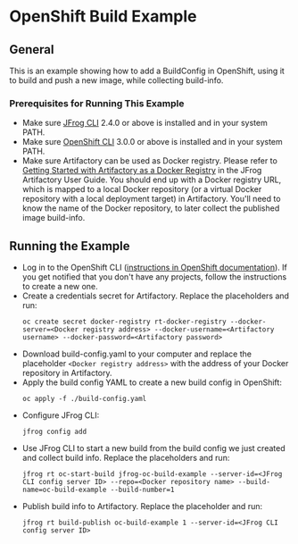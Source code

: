 # OpenShift Build Example
## General
This is an example showing how to add a BuildConfig in OpenShift, using it to build and push a new image, while collecting build-info.

### Prerequisites for Running This Example
* Make sure [JFrog CLI](https://jfrog.com/getcli/) 2.4.0 or above is installed and in your system PATH.
* Make sure [OpenShift CLI](https://docs.openshift.com/container-platform/latest/cli_reference/openshift_cli/getting-started-cli.html#installing-openshift-cli) 3.0.0 or above is installed and in your system PATH.
* Make sure Artifactory can be used as Docker registry. Please refer to [Getting Started with Artifactory as a Docker Registry](https://www.jfrog.com/confluence/display/JFROG/Getting+Started+with+Artifactory+as+a+Docker+Registry) in the JFrog Artifactory User Guide. You should end up with a Docker registry URL, which is mapped to a local Docker repository (or a virtual Docker repository with a local deployment target) in Artifactory. You'll need to know the name of the Docker repository, to later collect the published image build-info.

## Running the Example
* Log in to the OpenShift CLI ([instructions in OpenShift documentation](https://docs.openshift.com/container-platform/latest/cli_reference/openshift_cli/getting-started-cli.html#cli-logging-in_cli-developer-commands)). If you get notified that you don't have any projects, follow the instructions to create a new one.
* Create a credentials secret for Artifactory. Replace the placeholders and run:
  ```
  oc create secret docker-registry rt-docker-registry --docker-server=<Docker registry address> --docker-username=<Artifactory username> --docker-password=<Artifactory password>
  ```
* Download build-config.yaml to your computer and replace the placeholder `<Docker registry address>` with the address of your Docker repository in Artifactory.
* Apply the build config YAML to create a new build config in OpenShift:
  ```
  oc apply -f ./build-config.yaml
  ```
* Configure JFrog CLI:
  ```
  jfrog config add
  ```
* Use JFrog CLI to start a new build from the build config we just created and collect build info. Replace the placeholders and run:
  ```
  jfrog rt oc-start-build jfrog-oc-build-example --server-id=<JFrog CLI config server ID> --repo=<Docker repository name> --build-name=oc-build-example --build-number=1
  ```
* Publish build info to Artifactory. Replace the placeholder and run:
  ```
  jfrog rt build-publish oc-build-example 1 --server-id=<JFrog CLI config server ID>
  ```
